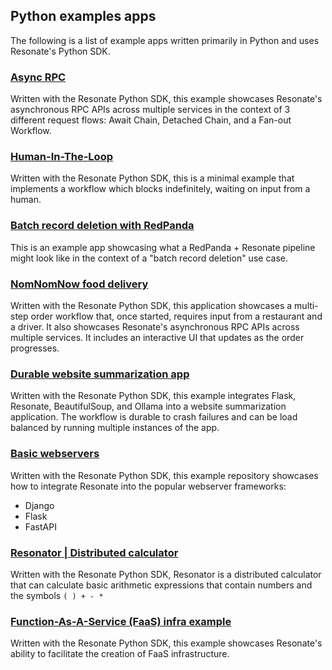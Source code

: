 ## Python examples apps

The following is a list of example apps written primarily in Python and uses Resonate's Python SDK.

### [Async RPC](https://github.com/resonatehq/example-async-rpc-py)

Written with the Resonate Python SDK, this example showcases Resonate's asynchronous RPC APIs across multiple services in the context of 3 different request flows: Await Chain, Detached Chain, and a Fan-out Workflow.

### [Human-In-The-Loop](https://github.com/resonatehq/example-human-in-the-loop)

Written with the Resonate Python SDK, this is a minimal example that implements a workflow which blocks indefinitely, waiting on input from a human.

### [Batch record deletion with RedPanda](https://github.com/resonatehq/example-batch-record-deletion-py)

This is an example app showcasing what a RedPanda + Resonate pipeline might look like in the context of a "batch record deletion" use case.

### [NomNomNow food delivery](https://github.com/flossypurse/nomnomnow)

Written with the Resonate Python SDK, this application showcases a multi-step order workflow that, once started, requires input from a restaurant and a driver. It also showcases Resonate's asynchronous RPC APIs across multiple services. It includes an interactive UI that updates as the order progresses.

### [Durable website summarization app](https://github.com/resonatehq/example-website-summarization-app)

Written with the Resonate Python SDK, this example integrates Flask, Resonate, BeautifulSoup, and Ollama into a website summarization application.
The workflow is durable to crash failures and can be load balanced by running multiple instances of the app.

### [Basic webservers](https://github.com/resonatehq/example-webservers-py)

Written with the Resonate Python SDK, this example repository showcases how to integrate Resonate into the popular webserver frameworks:

- Django
- Flask
- FastAPI

### [Resonator | Distributed calculator](https://github.com/dfarr/resonator)

Written with the Resonate Python SDK, Resonator is a distributed calculator that can calculate basic arithmetic expressions that contain numbers and the symbols `( ) + - *`

### [Function-As-A-Service (FaaS) infra example](https://github.com/avillega/resonate-faas-demo)

Written with the Resonate Python SDK, this example showcases Resonate's ability to facilitate the creation of FaaS infrastructure.
